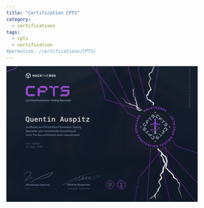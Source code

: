 ```yaml
---
title: "Certification CPTS"
category:
  - certifications
tags:
  - cpts
  - certification
#permalink: /certifications/CPTS/
---
```


![certif_cpts](/assets/images/certif_cpts.png)
